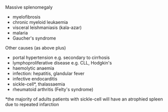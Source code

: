 Massive splenomegaly  
* myelofibrosis
* chronic myeloid leukaemia
* visceral leishmaniasis (kala\-azar)
* malaria
* Gaucher's syndrome

  
Other causes (as above plus)  
* portal hypertension e.g. secondary to cirrhosis
* lymphoproliferative disease e.g. CLL, Hodgkin's
* haemolytic anaemia
* infection: hepatitis, glandular fever
* infective endocarditis
* sickle\-cell\*, thalassaemia
* rheumatoid arthritis (Felty's syndrome)

  
\*the majority of adults patients with sickle\-cell will have an atrophied spleen due to repeated infarction